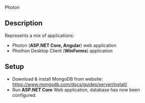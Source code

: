 Photon

## Description
Represents a mix of applications:
- Photon (<b>ASP.NET Core, Angular</b>) web application
- Phothon Desktop Client (<b>WinForms</b>) application

## Setup
- Download & install MongoDB from website: https://www.mongodb.com/docs/guides/server/install/
- Run <b>ASP.NET Core</b> Web application, database has now been configured.
